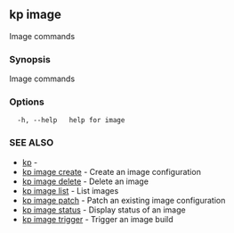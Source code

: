 ## kp image

Image commands

### Synopsis

Image commands

### Options

```
  -h, --help   help for image
```

### SEE ALSO

* [kp](kp.md)	 - 
* [kp image create](kp_image_create.md)	 - Create an image configuration
* [kp image delete](kp_image_delete.md)	 - Delete an image
* [kp image list](kp_image_list.md)	 - List images
* [kp image patch](kp_image_patch.md)	 - Patch an existing image configuration
* [kp image status](kp_image_status.md)	 - Display status of an image
* [kp image trigger](kp_image_trigger.md)	 - Trigger an image build

